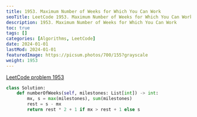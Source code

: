 ```yaml
---
title: 1953. Maximum Number of Weeks for Which You Can Work
seoTitle: LeetCode 1953. Maximum Number of Weeks for Which You Can Work | Python solution and explanation
description: 1953. Maximum Number of Weeks for Which You Can Work
toc: true
tags: []
categories: [Algorithms, LeetCode]
date: 2024-01-01
lastMod: 2024-01-01
featuredImage: https://picsum.photos/700/155?grayscale
weight: 1953
---
```


[LeetCode problem 1953](https://leetcode.com/problems/maximum-number-of-weeks-for-which-you-can-work/)

```python
class Solution:
    def numberOfWeeks(self, milestones: List[int]) -> int:
        mx, s = max(milestones), sum(milestones)
        rest = s - mx
        return rest * 2 + 1 if mx > rest + 1 else s

```
